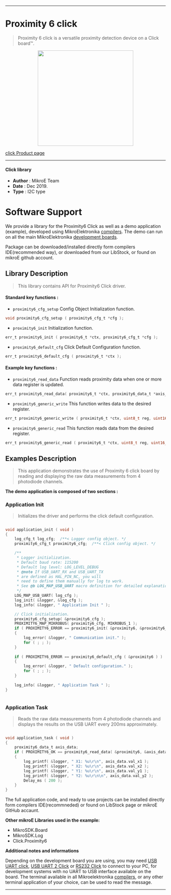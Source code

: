 
---
# Proximity 6 click

> Proximity 6 click is a versatile proximity detection device on a Click board™.

<p align="center">
  <img src="https://download.mikroe.com/images/click_for_ide/proximity6_click.png" height=300px>
</p>

[click Product page](https://www.mikroe.com/proximity-6-click)

---


#### Click library 

- **Author**        : MikroE Team
- **Date**          : Dec 2019.
- **Type**          : I2C type


# Software Support

We provide a library for the Proximity6 Click 
as well as a demo application (example), developed using MikroElektronika 
[compilers](https://shop.mikroe.com/compilers). 
The demo can run on all the main MikroElektronika [development boards](https://shop.mikroe.com/development-boards).

Package can be downloaded/installed directly form compilers IDE(recommended way), or downloaded from our LibStock, or found on mikroE github account. 

## Library Description

> This library contains API for Proximity6 Click driver.

#### Standard key functions :

- `proximity6_cfg_setup` Config Object Initialization function.
```c
void proximity6_cfg_setup ( proximity6_cfg_t *cfg ); 
```

- `proximity6_init` Initialization function.
```c
err_t proximity6_init ( proximity6_t *ctx, proximity6_cfg_t *cfg );
```

- `proximity6_default_cfg` Click Default Configuration function.
```c
err_t proximity6_default_cfg ( proximity6_t *ctx );
```

#### Example key functions :

- `proximity6_read_data` Function reads proximity data when one or more data register is updated.
```c
err_t proximity6_read_data( proximity6_t *ctx, proximity6_data_t *axis_out );
```

- `proximity6_generic_write` This function writes data to the desired register.
```c
err_t proximity6_generic_write ( proximity6_t *ctx, uint8_t reg, uint16_t *data_buf, uint8_t len );
```

- `proximity6_generic_read` This function reads data from the desired register.
```c
err_t proximity6_generic_read ( proximity6_t *ctx, uint8_t reg, uint16_t *data_out, uint8_t len );
```

## Examples Description
 
> This application demonstrates the use of Proximity 6 click board by reading and displaying the raw data measurements from 4 photodiode channels.

**The demo application is composed of two sections :**

### Application Init 

> Initializes the driver and performs the click default configuration.

```c

void application_init ( void )
{
    log_cfg_t log_cfg;  /**< Logger config object. */
    proximity6_cfg_t proximity6_cfg;  /**< Click config object. */

    /** 
     * Logger initialization.
     * Default baud rate: 115200
     * Default log level: LOG_LEVEL_DEBUG
     * @note If USB_UART_RX and USB_UART_TX 
     * are defined as HAL_PIN_NC, you will 
     * need to define them manually for log to work. 
     * See @b LOG_MAP_USB_UART macro definition for detailed explanation.
     */
    LOG_MAP_USB_UART( log_cfg );
    log_init( &logger, &log_cfg );
    log_info( &logger, " Application Init " );

    // Click initialization.
    proximity6_cfg_setup( &proximity6_cfg );
    PROXIMITY6_MAP_MIKROBUS( proximity6_cfg, MIKROBUS_1 );
    if ( PROXIMITY6_ERROR == proximity6_init( &proximity6, &proximity6_cfg ) )
    {
        log_error( &logger, " Communication init." );
        for ( ; ; );
    }
    
    if ( PROXIMITY6_ERROR == proximity6_default_cfg ( &proximity6 ) )
    {
        log_error( &logger, " Default configuration." );
        for ( ; ; );
    }
    
    log_info( &logger, " Application Task " );
}
  
```

### Application Task

> Reads the raw data measurements from 4 photodiode channels and displays the results on the USB UART every 200ms approximately.

```c

void application_task ( void )
{
    proximity6_data_t axis_data;
    if ( PROXIMITY6_OK == proximity6_read_data( &proximity6, &axis_data ) )
    {
        log_printf( &logger, " X1: %u\r\n", axis_data.val_x1 );
        log_printf( &logger, " X2: %u\r\n", axis_data.val_x2 );
        log_printf( &logger, " Y1: %u\r\n", axis_data.val_y1 );
        log_printf( &logger, " Y2: %u\r\n\n", axis_data.val_y2 );
        Delay_ms ( 200 );
    }
} 

```
 

The full application code, and ready to use projects can be  installed directly form compilers IDE(recommneded) or found on LibStock page or mikroE GitHub accaunt.

**Other mikroE Libraries used in the example:** 

- MikroSDK.Board
- MikroSDK.Log
- Click.Proximity6

**Additional notes and informations**

Depending on the development board you are using, you may need 
[USB UART click](https://shop.mikroe.com/usb-uart-click), 
[USB UART 2 Click](https://shop.mikroe.com/usb-uart-2-click) or 
[RS232 Click](https://shop.mikroe.com/rs232-click) to connect to your PC, for 
development systems with no UART to USB interface available on the board. The 
terminal available in all Mikroelektronika 
[compilers](https://shop.mikroe.com/compilers), or any other terminal application 
of your choice, can be used to read the message.



---
